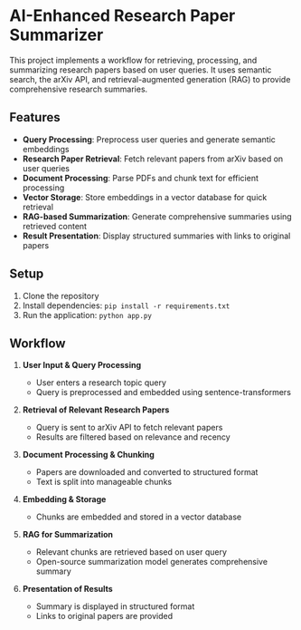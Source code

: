 # AI-Enhanced Research Paper Summarizer

This project implements a workflow for retrieving, processing, and summarizing research papers based on user queries. It uses semantic search, the arXiv API, and retrieval-augmented generation (RAG) to provide comprehensive research summaries.

## Features

- **Query Processing**: Preprocess user queries and generate semantic embeddings
- **Research Paper Retrieval**: Fetch relevant papers from arXiv based on user queries
- **Document Processing**: Parse PDFs and chunk text for efficient processing
- **Vector Storage**: Store embeddings in a vector database for quick retrieval
- **RAG-based Summarization**: Generate comprehensive summaries using retrieved content
- **Result Presentation**: Display structured summaries with links to original papers

## Setup

1. Clone the repository
2. Install dependencies: `pip install -r requirements.txt`
3. Run the application: `python app.py`

## Workflow

1. **User Input & Query Processing**
   - User enters a research topic query
   - Query is preprocessed and embedded using sentence-transformers

2. **Retrieval of Relevant Research Papers**
   - Query is sent to arXiv API to fetch relevant papers
   - Results are filtered based on relevance and recency

3. **Document Processing & Chunking**
   - Papers are downloaded and converted to structured format
   - Text is split into manageable chunks

4. **Embedding & Storage**
   - Chunks are embedded and stored in a vector database

5. **RAG for Summarization**
   - Relevant chunks are retrieved based on user query
   - Open-source summarization model generates comprehensive summary

6. **Presentation of Results**
   - Summary is displayed in structured format
   - Links to original papers are provided
